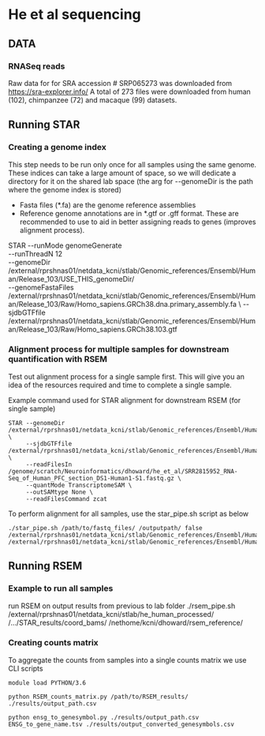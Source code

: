 # He et al sequencing

## DATA
### RNASeq reads
Raw data for for SRA accession # SRP065273 was downloaded from https://sra-explorer.info/
A total of 273 files were downloaded from human (102), chimpanzee (72) and macaque (99) datasets.

## Running STAR
### Creating a genome index
This step needs to be run only once for all samples using the same genome. 
These indices can take a large amount of space, so we will dedicate a directory for it on the shared lab space
(the arg for --genomeDir is the path where the genome index is stored)

- Fasta files (*.fa) are the genome reference assemblies
- Reference genome annotations are in *.gtf or .gff format. These are recommended to use to aid in better assigning reads to genes (improves alignment process).

STAR   --runMode genomeGenerate \
       --runThreadN 12 \
       --genomeDir /external/rprshnas01/netdata_kcni/stlab/Genomic_references/Ensembl/Human/Release_103/USE_THIS_genomeDir/ \
       --genomeFastaFiles /external/rprshnas01/netdata_kcni/stlab/Genomic_references/Ensembl/Human/Release_103/Raw/Homo_sapiens.GRCh38.dna.primary_assembly.fa \ 
       --sjdbGTFfile /external/rprshnas01/netdata_kcni/stlab/Genomic_references/Ensembl/Human/Release_103/Raw/Homo_sapiens.GRCh38.103.gtf


### Alignment process for multiple samples for downstream quantification with RSEM
Test out alignment process for a single sample first. This will give you an idea of the resources required and time to complete a single sample.

Example command used for STAR alignment for downstream RSEM (for single sample)
```
STAR --genomeDir /external/rprshnas01/netdata_kcni/stlab/Genomic_references/Ensembl/Human/Release_103/USE_THIS_genomeDir/ \
     --sjdbGTFfile /external/rprshnas01/netdata_kcni/stlab/Genomic_references/Ensembl/Human/Release_103/Raw/Homo_sapiens.GRCh38.103.gtf \
     --readFilesIn /genome/scratch/Neuroinformatics/dhoward/he_et_al/SRR2815952_RNA-Seq_of_Human_PFC_section_DS1-Human1-S1.fastq.gz \
     --quantMode TranscriptomeSAM \
     --outSAMtype None \
     --readFilesCommand zcat
```

To perform alignment for all samples, use the star_pipe.sh script as below
```
./star_pipe.sh /path/to/fastq_files/ /outputpath/ false /external/rprshnas01/netdata_kcni/stlab/Genomic_references/Ensembl/Human/Release_103/USE_THIS_genomeDir/ /external/rprshnas01/netdata_kcni/stlab/Genomic_references/Ensembl/Human/Release_103/Raw/Homo_sapiens.GRCh38.103.gtf
```

## Running RSEM
### Example to run all samples
run RSEM on output results from previous to lab folder
./rsem_pipe.sh /external/rprshnas01/netdata_kcni/stlab/he_human_processed/ /.../STAR_results/coord_bams/ /nethome/kcni/dhoward/rsem_reference/

### Creating counts matrix
To aggregate the counts from samples into a single counts matrix we use CLI scripts

```
module load PYTHON/3.6

python RSEM_counts_matrix.py /path/to/RSEM_results/ ./results/output_path.csv

python ensg_to_genesymbol.py ./results/output_path.csv ENSG_to_gene_name.tsv ./results/output_converted_genesymbols.csv
```